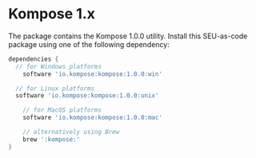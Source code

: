 # Kompose 1.x

The package contains the Kompose 1.0.0 utility. Install this SEU-as-code
package using one of the following dependency:

```groovy
dependencies {
  // for Windows platforms
	software 'io.kompose:kompose:1.0.0:win'

  // for Linux platforms
  software 'io.kompose:kompose:1.0.0:unix'

	// for MacOS platforms
	software 'io.kompose:kompose:1.0.0:mac'

	// alternatively using Brew
	brew ':kompose:'
}
```
